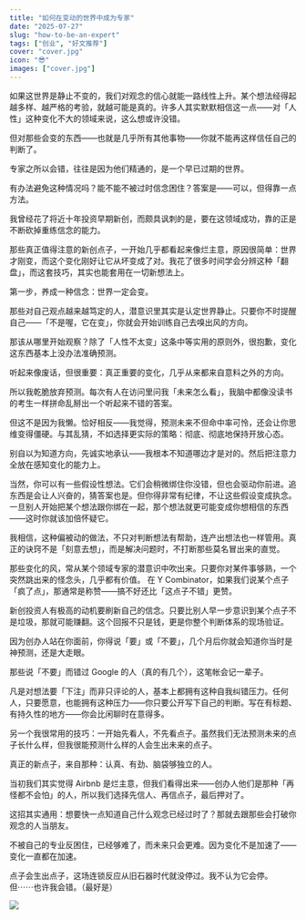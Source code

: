 ```yaml
---
title: "如何在变动的世界中成为专家"
date: "2025-07-27"
slug: "how-to-be-an-expert"
tags: ["创业", "好文推荐"]
cover: "cover.jpg"
icon: "😎"
images: ["cover.jpg"]
---
```

如果这世界是静止不变的，我们对观念的信心就能一路线性上升。某个想法经得起越多样、越严格的考验，就越可能是真的。许多人其实默默相信这一点——对「人性」这种变化不大的领域来说，这么想或许没错。



但对那些会变的东西——也就是几乎所有其他事物——你就不能再这样信任自己的判断了。



专家之所以会错，往往是因为他们精通的，是一个早已过期的世界。



有办法避免这种情况吗？能不能不被过时信念困住？答案是——可以，但得靠一点方法。



我曾经花了将近十年投资早期新创，而颇具讽刺的是，要在这领域成功，靠的正是不断砍掉重练信念的能力。



那些真正值得注意的新创点子，一开始几乎都看起来像烂主意，原因很简单：世界才刚变，而这个变化刚好让它从坏变成了对。我花了很多时间学会分辨这种「翻盘」，而这套技巧，其实也能套用在一切新想法上。



第一步，养成一种信念：世界一定会变。



那些对自己观点越来越笃定的人，潜意识里其实是认定世界静止。只要你不时提醒自己——「不是喔，它在变」，你就会开始训练自己去嗅出风的方向。



那该从哪里开始观察？除了「人性不太变」这条中等实用的原则外，很抱歉，变化这东西基本上没办法准确预测。



听起来像废话，但很重要：真正重要的变化，几乎从来都来自意料之外的方向。



所以我乾脆放弃预测。每次有人在访问里问我「未来怎么看」，我脑中都像没读书的考生一样拼命乱掰出一个听起来不错的答案。



但这不是因为我懒。恰好相反——我觉得，预测未来不但命中率可怜，还会让你思维变得僵硬。与其乱猜，不如选择更实际的策略：彻底、彻底地保持开放心态。



别自以为知道方向，先诚实地承认——我根本不知道哪边才是对的。然后把注意力全放在感知变化的能力上。



当然，你可以有一些假设性想法。它们会稍微绑住你没错，但也会驱动你前进。追东西是会让人兴奋的，猜答案也是。但你得非常有纪律，不让这些假设变成执念。
一旦别人开始把某个想法跟你绑在一起，那个想法就更可能变成你想相信的东西——这时你就该加倍怀疑它。



我相信，这种偏被动的做法，不只对判断想法有帮助，连产出想法也一样管用。真正的诀窍不是「刻意去想」，而是解决问题时，不打断那些莫名冒出来的直觉。



那些变化的风，常从某个领域专家的潜意识中吹出来。只要你对某件事够熟，一个突然跳出来的怪念头，几乎都有价值。
在 Y Combinator，如果我们说某个点子「疯了点」，那通常是称赞——搞不好还比「这点子不错」更赞。



新创投资人有极高的动机要刷新自己的信念。只要比别人早一步意识到某个点子不是垃圾，那就可能赚翻。这个回报不只是钱，更是你整个判断体系的现场验证。



因为创办人站在你面前，你得说「要」或「不要」，几个月后你就会知道你当时是神预测，还是大走眼。



那些说「不要」而错过 Google 的人（真的有几个），这笔帐会记一辈子。



凡是对想法要「下注」而非只评论的人，基本上都拥有这种自我纠错压力。任何人，只要愿意，也能拥有这种压力——你只要公开写下自己的判断。写在有标题、有持久性的地方——你会比闲聊时在意得多。



另一个我很常用的技巧：一开始先看人，不先看点子。虽然我们无法预测未来的点子长什么样，但我很能预测什么样的人会生出未来的点子。



真正的新点子，来自那种：认真、有劲、脑袋够独立的人。



当初我们其实觉得 Airbnb 是烂主意，但我们看得出来——创办人他们是那种「再怪都不会怕」的人，所以我们选择先信人、再信点子，最后押对了。



这招其实通用：想要快一点知道自己什么观念已经过时了？那就去跟那些会打破你观念的人当朋友。



不被自己的专业反困住，已经够难了，而未来只会更难。因为变化不是加速了——变化一直都在加速。



点子会生出点子，这场连锁反应从旧石器时代就没停过。我不认为它会停。
但⋯⋯也许我会错。（最好是）




![](https://prod-files-secure.s3.us-west-2.amazonaws.com/112d0858-5090-4d34-a606-b75eb8d65fd2/46476355-9cf3-4e99-9b7a-3531bc426380/1000202064.png?X-Amz-Algorithm=AWS4-HMAC-SHA256&X-Amz-Content-Sha256=UNSIGNED-PAYLOAD&X-Amz-Credential=ASIAZI2LB4663MLRE7AQ%2F20250813%2Fus-west-2%2Fs3%2Faws4_request&X-Amz-Date=20250813T223359Z&X-Amz-Expires=3600&X-Amz-Security-Token=IQoJb3JpZ2luX2VjEO7%2F%2F%2F%2F%2F%2F%2F%2F%2F%2FwEaCXVzLXdlc3QtMiJGMEQCIB0oGRFXuQyMhl4g4aoxCI0LnaScIZp2TWOBcSjvrcouAiALlnHz9WKa5vkt1SO%2FmkdlmpgiowFgnWlRZQLPNyWBSSr%2FAwg3EAAaDDYzNzQyMzE4MzgwNSIM%2FC%2FF8syTylKcuWvXKtwDYoplWKy9GM2zNQ8NnYsAAeriD7Kjns7kpyjaBL4QYSmF3FCuA%2BC137%2BjbslYiHq4hi%2BIY4%2FupIbsDZJCCLAcE9Y5LTuR%2FcE1sMF7oVjCc8uIZP4l3ytyeToESNymQco5HU0W%2F%2BIjld5whNLpxD4kN1Fr2SNM4wKK%2FDASw%2B3krrOil2FrYCDjQKZi7%2F9mqeC08B2g5vZy04kzxzdaJ9juYtfvB9xySvX4o4vMoZPTUfcRWkvsEVyjPH1BgmDg3HOa6IT9ZjB%2F7Z14jPPfQilzf8bcfb3tsyeNdZVeK6m%2BKWbbxzzG4U9dO2KcVECk%2FT0r7Gd%2BYPFS34zrEYER40ODX4Dg3pEMIDZl8Zfzwa588L%2FN85QU%2F4jxKO%2BNGw5bTGk2DpxCG4Ej87VZXvolNFLrgewXKB4N6niIC%2FWp%2BaSbs7TnHSGxVjZkZOhBjczPlClAXnxGgrNTy1morFQQ1nSX%2FmzeR2RgfNJQAb7oX7g6z54D1dAsFC2blLLatpH%2BpRGNCNo4UA2SEt7U4YksPtsVLR07UVvt1b%2F0frBZ74L%2BgbC0JiAwq42cy%2F2LUZ%2FpNfKTI2v8oCPGn9UMBmSlAH1Kxd4u54xO8XGTzSlPQBGKbOFRdj%2B5%2FHCNoRplsp0w4Jv0xAY6pgEos5yRzmvrqevkpCBbDE7Jw7gcGcfa3DeDcy1mO3uqf3mAW3I4hM0YndWduNrrxiNz8CHZUCffyeLsFLXd1hu3Osznj%2FNAXQ9gc9rK1HGPZiMNjwiVHCW0Qw1LAc7K25CgXC1cuasiiHNj%2BauC7W7DiEqiF6jyJNMAW876t%2BUabALnG%2BajPnkqIig6CKC9BJj%2B92ow52LggBjpAGwg1KLBqItRgnvv&X-Amz-Signature=0a8858c0c06bac3a56cf7c7aec2a9578bb44ebd130a30bc696e246fdf007c0cc&X-Amz-SignedHeaders=host&x-amz-checksum-mode=ENABLED&x-id=GetObject)

